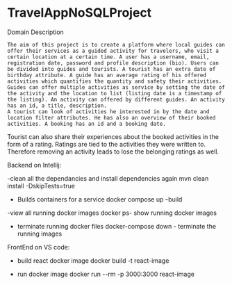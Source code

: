# TravelAppNoSQLProject
Domain Description

	The aim of this project is to create a platform where local guides can offer their services as a guided activity for travelers, who visit a certain location at a certain time. A user has a username, email, registration date, password and profile description (bio). Users can be divided into guides and tourists. A tourist has an extra date of birthday attribute. A guide has an average rating of his offered activities which quantifies the quantity and safety their activities.
	Guides can offer multiple activities as service by setting the date of the activity and the location to list (listing date is a timestamp of the listing). An activity can offered by different guides. An activity has an id, a title, description.
	A tourist can look of activities he interested in by the date and location filter attributes. He has also an overview of their booked activities. A booking has an id and a booking date.
Tourist can also share their experiences about the booked activities in the form of a rating. Ratings are tied to the activities they were written to. Therefore removing an activity leads to lose the belonging ratings as well. 


Backend on Intellij:

-clean all the dependancies and install dependencies again
mvn clean install -DskipTests=true

- Builds containers for a service
docker compose up –build

-view all running docker images
docker ps- show running docker images


- terminate running docker files
docker-compose down - terminate the running images


FrontEnd on VS code:

- build react docker image
docker build -t react-image

- run docker image
docker run --rm -p 3000:3000 react-image
